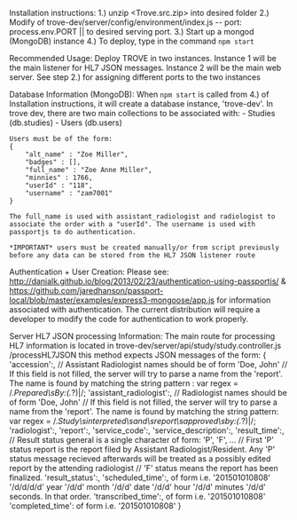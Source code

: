 Installation instructions:
    1.) unzip <Trove.src.zip> into desired folder
    2.) Modify <portNum> of trove-dev/server/config/environment/index.js -- port: process.env.PORT || <portNum> to desired serving port.
    3.) Start up a mongod (MongoDB) instance
    4.) To deploy, type in the command `npm start`

Recommended Usage:
    Deploy TROVE in two instances.
        Instance 1 will be the main listener for HL7 JSON messages.
        Instance 2 will be the main web server.
        See step 2.) for assigning different ports to the two instances

Database Information (MongoDB):
    When `npm start` is called from 4.) of Installation instructions, it will create a database instance, 'trove-dev'. In trove dev, there are two main collections to be associated with:
        - Studies (db.studies)
        - Users (db.users)

    Users must be of the form:
    { 
        "alt_name" : "Zoe Miller",
        "badges" : [],
        "full_name" : "Zoe Anne Miller",
        "minnies" : 1766,
        "userId" : "118",
        "username" : "zam7001"
    }

    The full_name is used with assistant_radiologist and radiologist to associate the order with a "userId". The username is used with passportjs to do authentication. 

    *IMPORTANT* users must be created manually/or from script previously before any data can be stored from the HL7 JSON listener route


Authentication + User Creation:
    Please see:
        http://danialk.github.io/blog/2013/02/23/authentication-using-passportjs/ & https://github.com/jaredhanson/passport-local/blob/master/examples/express3-mongoose/app.js
    for information associated with authentication. The current distribution will require a developer to modify the code for authentication to work properly.

Server HL7 JSON processing Information:
    The main route for processing HL7 information is located in trove-dev/server/api/study/study.controller.js
        /processHL7JSON
        this method expects JSON messages of the form:
            {
                'accession':<String>,
                // Assistant Radiologist names should be of form 'Doe, John'
                // If this field is not filled, the server will try to parse a name from the 'report'. The name is found by matching the string pattern : var regex = /.*Prepared\sBy:(.*?)\|/; 
                'assistant_radiologist':<String>,
                // Radiologist names should be of form 'Doe, John'
                // If this field is not filled, the server will try to parse a name from the 'report'. The name is found by matching the string pattern: var regex = /.*Study\sinterpreted\sand\sreport\sapproved\sby:(.*?)\|/;
                'radiologist':<String>,
                'report':<String>,
                'service_code':<String>,
                'service_description':<String>,
                'result_time':<String>,
                // Result status general is a single character of form: 'P', 'F', ...
                // First 'P' status report is the report filed by Assistant Radiologist/Resident. Any 'P' status message recieved afterwards will be treated as a possibly edited report by the attending radiologist
                // 'F' status means the report has been finalized.
                'result_status':<String>,
                'scheduled_time':<String>, of form i.e. '201501010808'
                    '/d/d/d/d' year '/d/d' month '/d/d' date '/d/d' hour '/d/d' minutes  '/d/d' seconds. In that order.
                'transcribed_time':<String>, of form i.e. '201501010808'
                'completed_time':<String> of form i.e. '201501010808'
            }